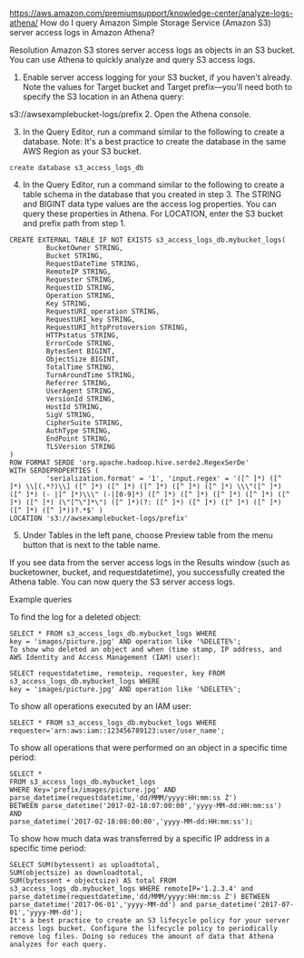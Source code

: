 https://aws.amazon.com/premiumsupport/knowledge-center/analyze-logs-athena/
How do I query Amazon Simple Storage Service (Amazon S3) server access logs in Amazon Athena?

Resolution
Amazon S3 stores server access logs as objects in an S3 bucket. You can use Athena to quickly analyze and query S3 access logs.

1.    Enable server access logging for your S3 bucket, if you haven't already. Note the values for Target bucket and Target prefix—you'll need both to specify the S3 location in an Athena query:

s3://awsexamplebucket-logs/prefix
2.    Open the Athena console.

3.    In the Query Editor, run a command similar to the following to create a database.
Note: It's a best practice to create the database in the same AWS Region as your S3 bucket.
```
create database s3_access_logs_db
```
4.    In the Query Editor, run a command similar to the following to create a table schema in the database that you created in step 3. The STRING and BIGINT data type values are the access log properties. You can query these properties in Athena. For LOCATION, enter the S3 bucket and prefix path from step 1.
```
CREATE EXTERNAL TABLE IF NOT EXISTS s3_access_logs_db.mybucket_logs(
         BucketOwner STRING,
         Bucket STRING,
         RequestDateTime STRING,
         RemoteIP STRING,
         Requester STRING,
         RequestID STRING,
         Operation STRING,
         Key STRING,
         RequestURI_operation STRING,
         RequestURI_key STRING,
         RequestURI_httpProtoversion STRING,
         HTTPstatus STRING,
         ErrorCode STRING,
         BytesSent BIGINT,
         ObjectSize BIGINT,
         TotalTime STRING,
         TurnAroundTime STRING,
         Referrer STRING,
         UserAgent STRING,
         VersionId STRING,
         HostId STRING,
         SigV STRING,
         CipherSuite STRING,
         AuthType STRING,
         EndPoint STRING,
         TLSVersion STRING
) 
ROW FORMAT SERDE 'org.apache.hadoop.hive.serde2.RegexSerDe'
WITH SERDEPROPERTIES (
         'serialization.format' = '1', 'input.regex' = '([^ ]*) ([^ ]*) \\[(.*?)\\] ([^ ]*) ([^ ]*) ([^ ]*) ([^ ]*) ([^ ]*) \\\"([^ ]*) ([^ ]*) (- |[^ ]*)\\\" (-|[0-9]*) ([^ ]*) ([^ ]*) ([^ ]*) ([^ ]*) ([^ ]*) ([^ ]*) (\"[^\"]*\") ([^ ]*)(?: ([^ ]*) ([^ ]*) ([^ ]*) ([^ ]*) ([^ ]*) ([^ ]*))?.*$' )
LOCATION 's3://awsexamplebucket-logs/prefix'
```
5.    Under Tables in the left pane, choose Preview table from the menu button that is next to the table name.

If you see data from the server access logs in the Results window (such as bucketowner, bucket, and requestdatetime), you successfully created the Athena table. You can now query the S3 server access logs.

Example queries

To find the log for a deleted object:
```
SELECT * FROM s3_access_logs_db.mybucket_logs WHERE 
key = 'images/picture.jpg' AND operation like '%DELETE%';
To show who deleted an object and when (time stamp, IP address, and AWS Identity and Access Management (IAM) user):
```
```
SELECT requestdatetime, remoteip, requester, key FROM s3_access_logs_db.mybucket_logs WHERE 
key = 'images/picture.jpg' AND operation like '%DELETE%';
```
To show all operations executed by an IAM user:
```
SELECT * FROM s3_access_logs_db.mybucket_logs WHERE 
requester='arn:aws:iam::123456789123:user/user_name';
```
To show all operations that were performed on an object in a specific time period:
```
SELECT *
FROM s3_access_logs_db.mybucket_logs
WHERE Key='prefix/images/picture.jpg' AND
parse_datetime(requestdatetime,'dd/MMM/yyyy:HH:mm:ss Z') 
BETWEEN parse_datetime('2017-02-18:07:00:00','yyyy-MM-dd:HH:mm:ss')
AND
parse_datetime('2017-02-18:08:00:00','yyyy-MM-dd:HH:mm:ss');
```
To show how much data was transferred by a specific IP address in a specific time period:
```
SELECT SUM(bytessent) as uploadtotal, 
SUM(objectsize) as downloadtotal, 
SUM(bytessent + objectsize) AS total FROM s3_access_logs_db.mybucket_logs WHERE remoteIP='1.2.3.4' and parse_datetime(requestdatetime,'dd/MMM/yyyy:HH:mm:ss Z') BETWEEN parse_datetime('2017-06-01','yyyy-MM-dd') and parse_datetime('2017-07-01','yyyy-MM-dd');
It's a best practice to create an S3 lifecycle policy for your server access logs bucket. Configure the lifecycle policy to periodically remove log files. Doing so reduces the amount of data that Athena analyzes for each query.
```
